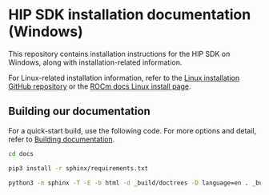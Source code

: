 # HIP SDK installation documentation (Windows)

This repository contains installation instructions for the HIP SDK on Windows, along with installation-related information.

For Linux-related installation information, refer to the [Linux installation GitHub repository](https://github.com/ROCm/rocm-install-on-linux) or the [ROCm docs Linux install page](https://rocm.docs.amd.com/projects/rocm-install-on-linux/en/latest/).

## Building our documentation

For a quick-start build, use the following code. For more options and detail, refer to
[Building documentation](https://rocm.docs.amd.com/en/latest/contribute/building.html).

```bash
cd docs

pip3 install -r sphinx/requirements.txt

python3 -m sphinx -T -E -b html -d _build/doctrees -D language=en . _build/html
```
